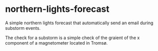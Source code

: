 # northern-lights-forecast
A simple northern lights forecast that automatically send an email during substorm events.

The check for a substorm is a simple check of the graient of the x component of a magnetometer located in Tromsø.
